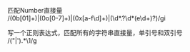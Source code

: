 匹配Number直接量  
/(0b[01]+)|(0o[0-7]+)|(0x[a-f\d]+)|(\d*\.?\d*(e\d+)?)/gi


写一个正则表达式，匹配所有的字符串直接量，单引号和双引号  
/("|').*\1/g